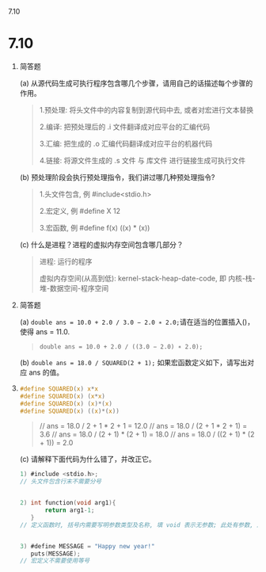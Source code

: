 7.10

# 7.10

1.  简答题
    
    (a) 从源代码生成可执行程序包含哪几个步骤，请用自己的话描述每个步骤的作用。
    
    > 1.预处理: 将头文件中的内容复制到源代码中去, 或者对宏进行文本替换
    > 
    > 2.编译: 把预处理后的 .i 文件翻译成对应平台的汇编代码
    > 
    > 3.汇编: 把生成的 .o 汇编代码翻译成对应平台的机器代码
    > 
    > 4.链接: 将源文件生成的 .s 文件 与 库文件 进行链接生成可执行文件
    
    (b) 预处理阶段会执行预处理指令，我们讲过哪几种预处理指令?
    
    > 1.头文件包含, 例 #include&lt;stdio.h&gt;
    > 
    > 2.宏定义, 例 #define X 12
    > 
    > 3.宏函数, 例 #define f(x) ((x) * (x))
    
    (c) 什么是进程？进程的虚拟内存空间包含哪几部分？
    
    > 进程: 运行的程序
    > 
    > 虚拟内存空间(从高到低): kernel-stack-heap-date-code, 即 内核-栈-堆-数据空间-程序空间
    
2.  简答题
    
    (a) `double ans = 10.0 + 2.0 / 3.0 − 2.0 ∗ 2.0;`请在适当的位置插入()，使得 ans = 11.0.
    
    > `double ans = 10.0 + 2.0 / ((3.0 − 2.0) ∗ 2.0);`
    
    (b) `double ans = 18.0 / SQUARED(2 + 1);` 如果宏函数定义如下，请写出对应 ans 的值。
    
3.  ```c
    #define SQUARED(x) x*x
    #define SQUARED(x) (x*x)
    #define SQUARED(x) (x)*(x)
    #define SQUARED(x) ((x)*(x))
    ```
    
    > // ans = 18.0 / 2 + 1 * 2 + 1 = 12.0
    > // ans = 18.0 / (2 + 1 * 2 + 1) = 3.6
    > // ans = 18.0 / (2 + 1) * (2 + 1) = 18.0
    > // ans = 18.0 / ((2 + 1) * (2 + 1)) = 2.0
    
    (c) 请解释下面代码为什么错了，并改正它。
    
    ```c
    1) #include <stdio.h>;
    // 头文件包含行末不需要分号
    
    
    2) int function(void arg1){        
           return arg1-1;   
       }
    // 定义函数时, 括号内需要写明参数类型及名称, 填 void 表示无参数; 此处有参数, 应填 arg1 类型, 而不应该填 void 
    
    
    3) #define MESSAGE = "Happy new year!"   
       puts(MESSAGE);
    // 宏定义不需要使用等号
    
    ```